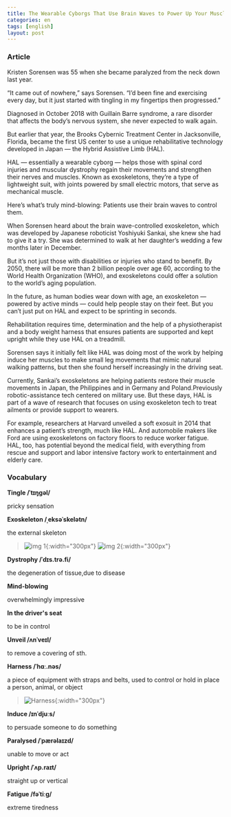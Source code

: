 ```yaml
---
title: The Wearable Cyborgs That Use Brain Waves to Power Up Your Muscles
categories: en
tags: [english]
layout: post
---
```


### Article

Kristen Sorensen was 55 when she became paralyzed from the neck down last year.

“It came out of nowhere,” says Sorensen. “I’d been fine and exercising every day, but it just started with tingling in my fingertips then progressed.”

Diagnosed in October 2018 with Guillain Barre syndrome, a rare disorder that affects the body’s nervous system, she never expected to walk again.

But earlier that year, the Brooks Cybernic Treatment Center in Jacksonville, Florida, became the first US center to use a unique rehabilitative technology developed in Japan — the Hybrid Assistive Limb (HAL).


HAL — essentially a wearable cyborg — helps those with spinal cord injuries and muscular dystrophy regain their movements and strengthen their nerves and muscles. Known as exoskeletons, they’re a type of lightweight suit, with joints powered by small electric motors, that serve as mechanical muscle.

Here’s what’s truly mind-blowing: Patients use their brain waves to control them.

When Sorensen heard about the brain wave-controlled exoskeleton, which was developed by Japanese roboticist Yoshiyuki Sankai, she knew she had to give it a try. She was determined to walk at her daughter’s wedding a few months later in December.

But it’s not just those with disabilities or injuries who stand to benefit. By 2050, there will be more than 2 billion people over age 60, according to the World Health Organization (WHO), and exoskeletons could offer a solution to the world’s aging population.

In the future, as human bodies wear down with age, an exoskeleton — powered by active minds — could help people stay on their feet. But you can’t just put on HAL and expect to be sprinting in seconds. 

Rehabilitation requires time, determination and the help of a physiotherapist and a body weight harness that ensures patients are supported and kept upright while they use HAL on a treadmill.

Sorensen says it initially felt like HAL was doing most of the work by helping induce her muscles to make small leg movements that mimic natural walking patterns, but then she found herself increasingly in the driving seat.

Currently, Sankai’s exoskeletons are helping patients restore their muscle movements in Japan, the Philippines and in Germany and Poland.Previously robotic-assistance tech centered on military use. But these days, HAL is part of a wave of research that focuses on using exoskeleton tech to treat ailments or provide support to wearers. 

For example, researchers at Harvard unveiled a soft exosuit in 2014 that enhances a patient’s strength, much like HAL. And automobile makers like Ford are using exoskeletons on factory floors to reduce worker fatigue. HAL, too, has potential beyond the medical field, with everything from rescue and support and labor intensive factory work to entertainment and elderly care.


### Vocabulary

**Tingle /ˈtɪŋɡəl/**

pricky sensation

**Exoskeleton /ˌeksəˈskelətn/**

the external skeleton 


> ![img 1](https://cdn.cnn.com/cnnnext/dam/assets/191004105331-02-paralyzed-man-robotic-suit-exlarge-169.jpg){:width="300px"}
> ![img 2](https://upload.wikimedia.org/wikipedia/commons/7/7d/Dragonfly-nymph-exoskeleton.jpg){:width="300px"}


**Dystrophy /ˈdɪs.trə.fi/**

the degeneration of tissue,due to disease

**Mind-blowing**

overwhelmingly impressive

**In the driver's seat**

to be in control

**Unveil /ʌnˈveɪl/**

to remove a covering of sth. 

**Harness /ˈhɑː.nəs/**

a piece of equipment with straps and belts, used to control or hold in place a person, animal, or object

> ![Harness](https://newcastlebeach.org/images/harness-4.png){:width="300px"}

**Induce /ɪnˈdjuːs/**

to persuade someone to do something

**Paralysed /ˈpærəlaɪzd/**

unable to move or act

**Upright /ˈʌp.raɪt/**

straight up or vertical

**Fatigue /fəˈtiːɡ/**

extreme tiredness
